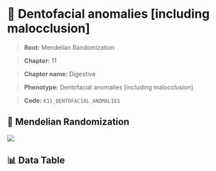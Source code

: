 # 🧪 Dentofacial anomalies [including malocclusion]

> **Root:** Mendelian Randomization

> **Chapter:** 11  

> **Chapter name:** Digestive

> **Phenotype:** Dentofacial anomalies [including malocclusion]  

> **Code:** `K11_DENTOFACIAL_ANOMALIES`

## 🧬 Mendelian Randomization  

<img src="/MR/Figures/Forward/K11_DENTOFACIAL_ANOMALIES.png"/>

## 📊 Data Table

<CsvTableMRF src="/MR/Data/Forward/K11_DENTOFACIAL_ANOMALIES.csv"/>
